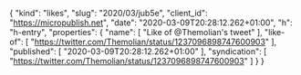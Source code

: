{
  "kind": "likes",
  "slug": "2020/03/jub5e",
  "client_id": "https://micropublish.net",
  "date": "2020-03-09T20:28:12.262+01:00",
  "h": "h-entry",
  "properties": {
    "name": [
      "Like of @Themolian's tweet"
    ],
    "like-of": [
      "https://twitter.com/Themolian/status/1237096898747600903"
    ],
    "published": [
      "2020-03-09T20:28:12.262+01:00"
    ],
    "syndication": [
      "https://twitter.com/Themolian/status/1237096898747600903"
    ]
  }
}

